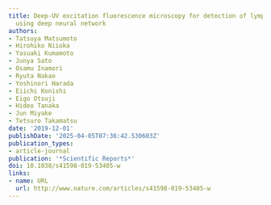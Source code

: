 ```yaml
---
title: Deep-UV excitation fluorescence microscopy for detection of lymph node metastasis
  using deep neural network
authors:
- Tatsuya Matsumoto
- Hirohiko Niioka
- Yasuaki Kumamoto
- Junya Sato
- Osamu Inamori
- Ryuta Nakao
- Yoshinori Harada
- Eiichi Konishi
- Eigo Otsuji
- Hideo Tanaka
- Jun Miyake
- Tetsuro Takamatsu
date: '2019-12-01'
publishDate: '2025-04-05T07:36:42.530603Z'
publication_types:
- article-journal
publication: '*Scientific Reports*'
doi: 10.1038/s41598-019-53405-w
links:
- name: URL
  url: http://www.nature.com/articles/s41598-019-53405-w
---
```

